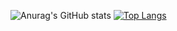

![Anurag's GitHub stats](https://github-readme-stats.vercel.app/api?username=Jkerormk&theme=dark&show_icons=true)
[![Top Langs](https://github-readme-stats.vercel.app/api/top-langs/?username=Jkeroromk&layout=compact)](https://github.com/anuraghazra/github-readme-stats)
